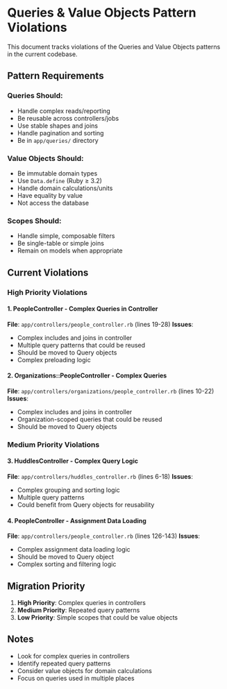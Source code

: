 # Queries & Value Objects Pattern Violations

This document tracks violations of the Queries and Value Objects patterns in the current codebase.

## Pattern Requirements

### Queries Should:
- Handle complex reads/reporting
- Be reusable across controllers/jobs
- Use stable shapes and joins
- Handle pagination and sorting
- Be in `app/queries/` directory

### Value Objects Should:
- Be immutable domain types
- Use `Data.define` (Ruby ≥ 3.2)
- Handle domain calculations/units
- Have equality by value
- Not access the database

### Scopes Should:
- Handle simple, composable filters
- Be single-table or simple joins
- Remain on models when appropriate

## Current Violations

### High Priority Violations

#### 1. PeopleController - Complex Queries in Controller
**File**: `app/controllers/people_controller.rb` (lines 19-28)
**Issues**:
- Complex includes and joins in controller
- Multiple query patterns that could be reused
- Should be moved to Query objects
- Complex preloading logic

#### 2. Organizations::PeopleController - Complex Queries
**File**: `app/controllers/organizations/people_controller.rb` (lines 10-22)
**Issues**:
- Complex includes and joins in controller
- Organization-scoped queries that could be reused
- Should be moved to Query objects

### Medium Priority Violations

#### 3. HuddlesController - Complex Query Logic
**File**: `app/controllers/huddles_controller.rb` (lines 6-18)
**Issues**:
- Complex grouping and sorting logic
- Multiple query patterns
- Could benefit from Query objects for reusability

#### 4. PeopleController - Assignment Data Loading
**File**: `app/controllers/people_controller.rb` (lines 126-143)
**Issues**:
- Complex assignment data loading logic
- Should be moved to Query object
- Complex sorting and filtering logic

## Migration Priority

1. **High Priority**: Complex queries in controllers
2. **Medium Priority**: Repeated query patterns
3. **Low Priority**: Simple scopes that could be value objects

## Notes

- Look for complex queries in controllers
- Identify repeated query patterns
- Consider value objects for domain calculations
- Focus on queries used in multiple places
